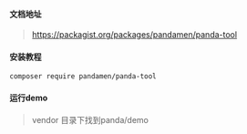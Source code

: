 #### 文档地址
> https://packagist.org/packages/pandamen/panda-tool

#### 安装教程
```
composer require pandamen/panda-tool
```

#### 运行demo
> vendor 目录下找到panda/demo

